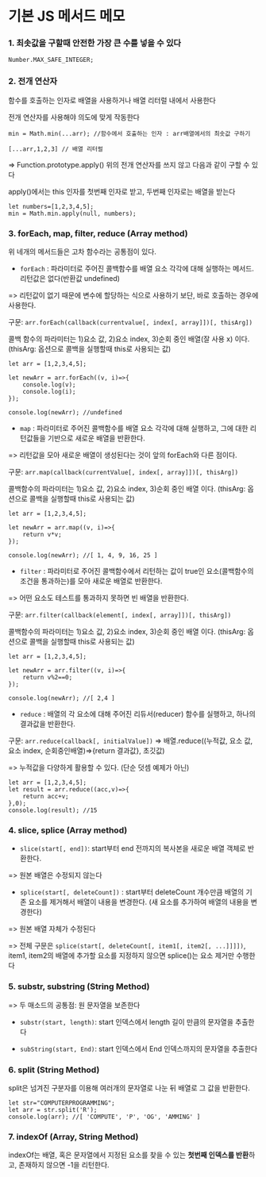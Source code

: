 # 기본 JS 메서드 메모

### 1. 최솟값을 구할때 안전한 가장 큰 수를 넣을 수 있다
```JS
Number.MAX_SAFE_INTEGER;
```

### 2. 전개 연산자
함수를 호출하는 인자로 배열을 사용하거나 배열 리터럴 내에서 사용한다

전개 연산자를 사용해야 의도에 맞게 작동한다
```JS
min = Math.min(...arr); //함수에서 호출하는 인자 : arr배열에서의 최솟값 구하기

[...arr,1,2,3] // 배열 리터럴
```

=> Function.prototype.apply() 
위의 전개 연산자를 쓰지 않고 다음과 같이 구할 수 있다

apply()에서는 this 인자를 첫번째 인자로 받고, 두번째 인자로는 배열을 받는다
```JS
let numbers=[1,2,3,4,5];
min = Math.min.apply(null, numbers); 
```

### 3. forEach, map, filter, reduce (Array method)

위 네개의 메서드들은 고차 함수라는 공통점이 있다.

- `forEach` : 파라미터로 주어진 콜백함수를 배열 요소 각각에 대해 실행하는 메서드. 리턴값은 없다(반환값 undefined)

=> 리턴값이 없기 때문에 변수에 할당하는 식으로 사용하기 보단, 바로 호출하는 경우에 사용한다.

구문: `arr.forEach(callback(currentvalue[, index[, array]])[, thisArg])`

콜백 함수의 파라미터는 1)요소 값, 2)요소 index, 3)순회 중인 배열(잘 사용 x) 이다. (thisArg: 옵션으로 콜백을 실행할때 this로 사용되는 값) 

```JS
let arr = [1,2,3,4,5];

let newArr = arr.forEach((v, i)=>{
    console.log(v);
    console.log(i);
});

console.log(newArr); //undefined
```

- `map` : 파라미터로 주어진 콜백함수를 배열 요소 각각에 대해 실행하고, 그에 대한 리턴값들을 기반으로 새로운 배열을 반환한다.

=> 리턴값을 모아 새로운 배열이 생성된다는 것이 앞의 forEach와 다른 점이다.

구문: `arr.map(callback(currentValue[, index[, array]])[, thisArg])`

콜백함수의 파라미터는 1)요소 값, 2)요소 index, 3)순회 중인 배열 이다. (thisArg: 옵션으로 콜백을 실행할때 this로 사용되는 값) 

```JS
let arr = [1,2,3,4,5];

let newArr = arr.map((v, i)=>{
    return v*v;
});

console.log(newArr); //[ 1, 4, 9, 16, 25 ]
```

- `filter` : 파라미터로 주어진 콜백함수에서 리턴하는 값이 true인 요소(콜백함수의 조건을 통과하는)를 모아 새로운 배열로 반환한다.

=> 어떤 요소도 테스트를 통과하지 못하면 빈 배열을 반환한다.

구문: `arr.filter(callback(element[, index[, array]])[, thisArg])`

콜백함수의 파라미터는 1)요소 값, 2)요소 index, 3)순회 중인 배열 이다. (thisArg: 옵션으로 콜백을 실행할때 this로 사용되는 값)

```JS
let arr = [1,2,3,4,5];

let newArr = arr.filter((v, i)=>{
    return v%2==0;
});

console.log(newArr); //[ 2,4 ]
```

- `reduce` : 배열의 각 요소에 대해 주어진 리듀서(reducer) 함수를 실행하고, 하나의 결과값을 반환한다.

구문: `arr.reduce(callback[, initialValue])`
=> 배열.reduce((누적값, 요소 값, 요소 index, 순회중인배열)=>{return 결과값}, 초깃값)

=> 누적값을 다양하게 활용할 수 있다. (단순 덧셈 예제가 아닌)

```JS
let arr = [1,2,3,4,5];
let result = arr.reduce((acc,v)=>{
    return acc+v;
},0);
console.log(result); //15
```
 
### 4. slice, splice (Array method)
- `slice(start[, end])`: start부터 end 전까지의 복사본을 새로운 배열 객체로 반환한다.

=> 원본 배열은 수정되지 않는다

- `splice(start[, deleteCount])` : start부터 deleteCount 개수만큼 배열의 기존 요소를 제거해서 배열이 내용을 변경한다. (새 요소를 추가하여 배열의 내용을 변경한다)

=> 원본 배열 자체가 수정된다

=> 전체 구문은 `splice(start[, deleteCount[, item1[, item2[, ...]]]])`, item1, item2의 배열에 추가할 요소를 지정하지 않으면 splice()는 요소 제거만 수행한다

### 5. substr, substring (String Method)

=> 두 매소드의 공통점: 원 문자열을 보존한다

- `substr(start, length)`: start 인덱스에서 length 길이 만큼의 문자열을 추출한다

- `subString(start, End)`: start 인덱스에서 End 인덱스까지의 문자열을 추출한다

### 6. split (String Method)

split은 넘겨진 구분자를 이용해 여러개의 문자열로 나눈 뒤 배열로 그 값을 반환한다.

```JS
let str="COMPUTERPROGRAMMING";
let arr = str.split('R');
console.log(arr); //[ 'COMPUTE', 'P', 'OG', 'AMMING' ]
```

### 7. indexOf (Array, String Method)

indexOf는 배열, 혹은 문자열에서 지정된 요소를 찾을 수 있는 **첫번째 인덱스를 반환**하고, 존재하지 않으면 -1을 리턴한다.